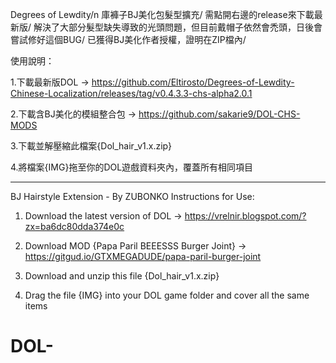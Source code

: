 Degrees of Lewdity/n
庫褲子BJ美化包髮型擴充/
需點開右邊的release來下載最新版/
解決了大部分髮型缺失導致的光頭問題，但目前戴帽子依然會禿頭，日後會嘗試修好這個BUG/
已獲得BJ美化作者授權，證明在ZIP檔內/

使用說明：

1.下載最新版DOL -> https://github.com/Eltirosto/Degrees-of-Lewdity-Chinese-Localization/releases/tag/v0.4.3.3-chs-alpha2.0.1

2.下載含BJ美化的模組整合包 -> https://github.com/sakarie9/DOL-CHS-MODS

3.下載並解壓縮此檔案{Dol_hair_v1.x.zip}

4.將檔案{IMG}拖至你的DOL遊戲資料夾內，覆蓋所有相同項目

-------------------------------------------------------------------------
BJ Hairstyle Extension - By ZUBONKO
Instructions for Use:

1. Download the latest version of DOL -> https://vrelnir.blogspot.com/?zx=ba6dc80dda374e0c

2. Download MOD {Papa Paril BEEESSS Burger Joint} -> https://gitgud.io/GTXMEGADUDE/papa-paril-burger-joint

3. Download and unzip this file {Dol_hair_v1.x.zip}

4. Drag the file {IMG} into your DOL game folder and cover all the same items

# DOL-
